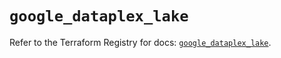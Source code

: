 # `google_dataplex_lake`

Refer to the Terraform Registry for docs: [`google_dataplex_lake`](https://registry.terraform.io/providers/hashicorp/google/6.11.2/docs/resources/dataplex_lake).
